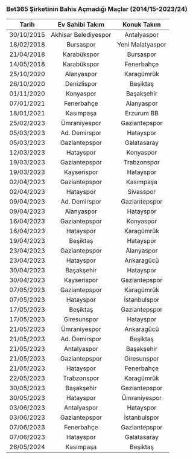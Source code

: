 
### Bet365 Şirketinin Bahis Açmadığı Maçlar (2014/15-2023/24)

|  Tarih  | Ev Sahibi Takım | Konuk Takım |
|---------|:---------------:| :----------: |
 30/10/2015 | Akhisar Belediyespor | Antalyaspor |       
 18/02/2018 | Bursaspor            | Yeni Malatyaspor |
 21/04/2018 | Karabükspor          | Bursaspor |
 14/05/2018 | Karabükspor          | Fenerbahçe |
 25/10/2020 | Alanyaspor           | Karagümrük |
 26/10/2020 | Denizlispor          | Beşiktaş|
 01/11/2020 | Konyaspor            | Başakşehir |
 07/01/2021 | Fenerbahçe           | Alanyaspor |
 18/01/2021 | Kasımpaşa            | Erzurum BB |
 25/02/2023 | Ümraniyespor         | Gaziantepspor |
 05/03/2023 | Ad. Demirspor        | Hatayspor |
 05/03/2023 | Gaziantepspor            | Galatasaray |
 12/03/2023 | Hatayspor            | Konyaspor |
 19/03/2023 | Gaziantepspor            | Trabzonspor |
 19/03/2023 | Kayserispor          | Hatayspor |
 02/04/2023 | Gaziantepspor            | Kasımpaşa |
 02/04/2023 | Hatayspor            | Sivasspor |
 09/04/2023 | Ad. Demirspor        | Gaziantepspor |
 09/04/2023 | Alanyaspor           | Hatayspor |
 16/04/2023 | Gaziantepspor            | Konyaspor |
 16/04/2023 | Hatayspor            | Karagümrük |
 19/04/2023 | Beşiktaş            | Hatayspor |
 23/04/2023 | Gaziantepspor            | Alanyaspor |
 23/04/2023 | Hatayspor            | Ankaragücü |
 30/04/2023 | Başakşehir           | Hatayspor |
 30/04/2023 | Kayserispor          | Gaziantepspor |
 07/05/2023 | Gaziantepspor            | Karagümrük |
 07/05/2023 | Hatayspor            | İstanbulspor |
 17/05/2023 | Beşiktaş             | Gaziantepspor |
 17/05/2023 | Giresunspor          | Hatayspor |
 21/05/2023 | Ümraniyespor         | Ankaragücü |
 21/05/2023 | Ad. Demirspor        | Beşiktaş |
 21/05/2023 | Antalyaspor          | Başakşehir |
 21/05/2023 | Gaziantepspor            | Giresunspor |
 21/05/2023 | Hatayspor            | Fenerbahçe |
 22/05/2023 | Trabzonspor          | Karagümrük |
 30/05/2023 | Başakşehir           | Gaziantepspor |
 30/05/2023 | Hatayspor            | Ümraniyespor |
 03/06/2023 | Antalyaspor          | Hatayspor |
 03/06/2023 | Gaziantepspor            | İstanbulspor |
 07/06/2023 | Fenerbahçe           | Gaziantepspor |
 07/06/2023 | Hatayspor            | Galatasaray |
 26/05/2024 | Kasımpaşa            | Beşiktaş |